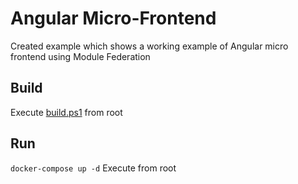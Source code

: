 # Angular Micro-Frontend
Created example which shows a working example of Angular micro frontend using Module Federation

## Build
Execute [build.ps1](build.ps1) from root

## Run
`docker-compose up -d` Execute from root
